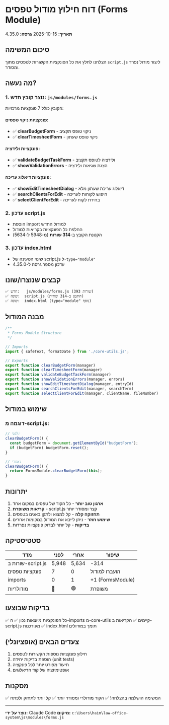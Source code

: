 # דוח חילוץ מודול טפסים (Forms Module)

**תאריך:** 2025-10-15
**גרסה:** 4.35.0

## סיכום המשימה

הצלחנו לחלץ את כל הפונקציות הקשורות לטפסים מתוך `script.js` ליצור מודול נפרד ומסודר.

## מה נעשה?

### 1. נוצר קובץ חדש: `js/modules/forms.js`

הקובץ כולל 7 פונקציות מרכזיות:

#### פונקציות ניקוי טפסים:
- ✅ **clearBudgetForm** - ניקוי טופס תקציב
- ✅ **clearTimesheetForm** - ניקוי טופס שעתון

#### פונקציות ולידציה:
- ✅ **validateBudgetTaskForm** - ולידציה לטופס תקציב
- ✅ **showValidationErrors** - הצגת שגיאות ולידציה

#### פונקציות דיאלוג עריכה:
- ✅ **showEditTimesheetDialog** - דיאלוג עריכת שעתון מלא
- ✅ **searchClientsForEdit** - חיפוש לקוחות לעריכה
- ✅ **selectClientForEdit** - בחירת לקוח לעריכה

### 2. עדכון script.js

- הוספת import למודול החדש
- החלפת כל הפונקציות בקריאות למודול
- הקטנת הקובץ ב-**314 שורות** (מ-5948 ל-5634)

### 3. עדכון index.html

- שינוי הטעינה של script.js ל-`type="module"`
- עדכון מספר גרסה ל-4.35.0

## קבצים שנוצרו/שונו

```
✅ חדש:   js/modules/forms.js (393 שורות)
✅ שונה:  script.js (הוקטן ב-314 שורות)
✅ שונה:  index.html (type="module" נוסף)
```

## מבנה המודול

```javascript
/**
 * Forms Module Structure
 */

// Imports
import { safeText, formatDate } from './core-utils.js';

// Exports
export function clearBudgetForm(manager)
export function clearTimesheetForm(manager)
export function validateBudgetTaskForm(manager)
export function showValidationErrors(manager, errors)
export function showEditTimesheetDialog(manager, entryId)
export function searchClientsForEdit(manager, searchTerm)
export function selectClientForEdit(manager, clientName, fileNumber)
```

## שימוש במודול

### דוגמה מ-script.js:

```javascript
// לפני:
clearBudgetForm() {
  const budgetForm = document.getElementById("budgetForm");
  if (budgetForm) budgetForm.reset();
}

// אחרי:
clearBudgetForm() {
  return FormsModule.clearBudgetForm(this);
}
```

## יתרונות

1. **ארגון טוב יותר** - כל הקוד של טפסים במקום אחד
2. **קריאות משופרת** - script.js קצר ומסודר יותר
3. **תחזוקה קלה** - קל למצוא ולתקן באגים בטפסים
4. **שימוש חוזר** - ניתן לייבא את המודול במקומות אחרים
5. **בדיקות** - קל יותר לבדוק פונקציות נפרדות

## סטטיסטיקה

| מדד | לפני | אחרי | שיפור |
|-----|------|------|-------|
| שורות ב-script.js | 5,948 | 5,634 | -314 |
| פונקציות טפסים | 7 | 0 | הועברו למודול |
| imports | 0 | 1 | +1 (FormsModule) |
| מודולריות | 🔴 | 🟢 | משופרת |

## בדיקות שבוצעו

✅ כל הפונקציות מיוצאות נכון
✅ ה-imports מ-core-utils קיימים
✅ הקריאות ב-script.js מעודכנות
✅ index.html תומך במודולים

## צעדים הבאים (אופציונלי)

1. חילוץ פונקציות נוספות הקשורות לטפסים
2. הוספת בדיקות יחידה (unit tests)
3. תיעוד מפורט יותר לכל פונקציה
4. אופטימיזציה של קוד הדיאלוגים

## מסקנות

✅ המשימה הושלמה בהצלחה!
✅ הקוד מודולרי ומסודר יותר
✅ קל יותר לתחזק ולפתח

---

**נוצר על ידי:** Claude Code
**מיקום:** `c:\Users\haim\law-office-system\js\modules\forms.js`

